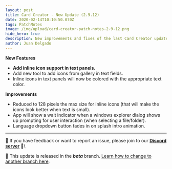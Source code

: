 ```yaml
---
layout: post
title: Card Creator - New Update (2.9.12)
date: 2020-02-14T10:10:50.070Z
tags: PatchNotes
image: /img/upload/card-creator-patch-notes-2-9-12.png
hide_hero: true
description: New improvements and fixes of the last Card Creator update!
author: Juan Delgado
---
```

<!--StartFragment-->

**New Features**

* **Add inline icon support in text panels.**
* Add new tool to add icons from gallery in text fields.
* Inline icons in text panels will now be colored with the appropriate text color.

**Improvements**

* Reduced to 128 pixels the max size for inline icons (that will make the icons look better when text is small).
* App will show a wait indicator when a windows explorer dialog shows up prompting for user interaction (when selecting a file/folder).
* Language dropdown button fades in on splash intro animation.


---

📌 If you have feedback or want to report an issue, please join to our **[Discord server](http://discord.gg/pixelatto)** 💬\

📌 This update is released in the ***beta*** branch. [Learn how to change to another branch here](/blog/beta-and-legacy-versions).